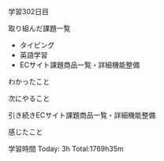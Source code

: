 学習302日目

取り組んだ課題一覧

- タイピング
- 英語学習
- ECサイト課題商品一覧・詳細機能整備

わかったこと

次にやること

引き続きECサイト課題商品一覧・詳細機能整備

感じたこと

学習時間 Today: 3h Total:1769h35m